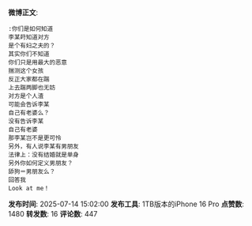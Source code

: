 **微博正文**: 
```
:你们是如何知道
李某莳知道对方
是个有妇之夫的？
其实你们不知道
你们只是用最大的恶意
揣测这个女孩
反正大家都在踹
上去踹两脚也无妨
对方是个人渣
可能会告诉李某
自己有老婆么？
没有告诉李某
自己有老婆
那李某岂不是更可怜
另外，有人说李某有男朋友
法律上：没有结婚就是单身
另外你如何定义男朋友？
舔狗＝男朋友么？
回答我
Look at me！
```
**发布时间**: 2025-07-14 15:02:00
**发布工具**: 1TB版本的iPhone 16 Pro
**点赞数**: 1480
**转发数**: 16
**评论数**: 447
